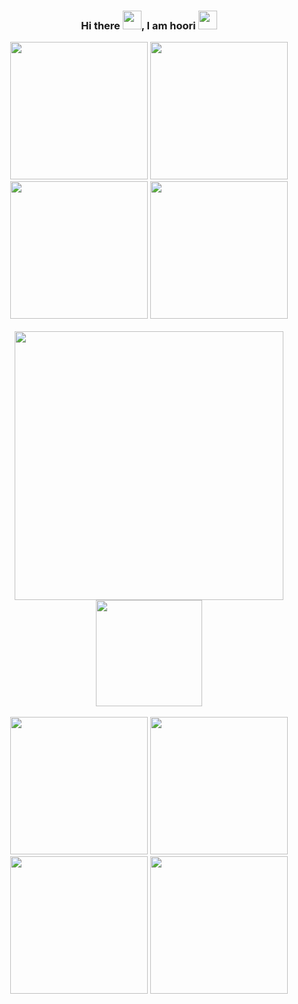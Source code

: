 <div align="center">
  
### Hi there <img src="https://raw.githubusercontent.com/MartinHeinz/MartinHeinz/master/wave.gif" width=30px, height=30px />, I am hoori <img src="https://c.tenor.com/eT_e-q0D5xoAAAAC/long-livethe-blob-sunglasses.gif" width=30px, height=30px />

<img width="220px"  src="https://s6.uupload.ir/files/untitled-1_fd1p.jpg">
<img width="220px"  src="https://s6.uupload.ir/files/untitled-1_fd1p.jpg">
<img width="220px"  src="https://s6.uupload.ir/files/untitled-1_fd1p.jpg">
<img width="220px"  src="https://s6.uupload.ir/files/untitled-1_fd1p.jpg">
<br><br>
<img width="430px" src="https://github-readme-stats.vercel.app/api?username=hooridahesh&show_icons=true&theme=algolia">
<!--[![Top Langs](https://github-readme-stats.vercel.app/api/top-langs/?username=hooridahesh&langs_count=8&theme=algolia)](https://github.com/hooridahesh/hooridahesh)-->
<img height="170px" src="https://github-readme-stats.vercel.app/api/top-langs?username=hooridahesh&show_icons=true&locale=en&layout=compact&theme=algolia">
<br><br>
<img width="220px"  src="https://s6.uupload.ir/files/untitled-1_fd1p.jpg">
<img width="220px"  src="https://s6.uupload.ir/files/untitled-1_fd1p.jpg">
<img width="220px"  src="https://s6.uupload.ir/files/untitled-1_fd1p.jpg">
<img width="220px"  src="https://s6.uupload.ir/files/untitled-1_fd1p.jpg">

</div>
